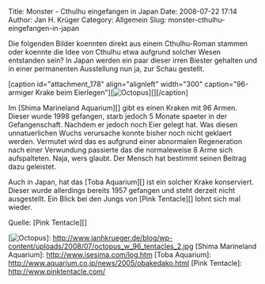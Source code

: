 Title: Monster - Cthulhu eingefangen in Japan
Date: 2008-07-22 17:14
Author: Jan H. Krüger
Category: Allgemein
Slug: monster-cthulhu-eingefangen-in-japan

Die folgenden Bilder koennten direkt aus einem Cthulhu-Roman stammen
oder koennte die Idee von Cthulhu etwa aufgrund solcher Wesen entstanden
sein? In Japan werden ein paar dieser irren Biester gehalten und in
einer permanenten Ausstellung nun ja, zur Schau gestellt.  
  
[caption id="attachment\_178" align="alignleft" width="300"
caption="96-armiger Krake beim Eierlegen"][![Octopus][]][][/caption]  
  
Im [Shima Marineland Aquarium][] gibt es einen Kraken mit 96 Armen.
Dieser wurde 1998 gefangen, starb jedoch 5 Monate spaeter in der
Gefangenschaft. Nachdem er jedoch noch Eier gelegt hat. Was diesen
unnatuerlichen Wuchs verursache konnte bisher noch nicht geklaert
werden. Vermutet wird das es aufgrund einer abnormalen Regeneration nach
einer Verwundung passierte das die normaleweise 8 Arme sich
aufspalteten. Naja, wers glaubt. Der Mensch hat bestimmt seinen Beitrag
dazu geleistet.  
  
Auch in Japan, hat das [Toba Aquarium][] ist ein solcher Krake
konserviert. Dieser wurde allerdings bereits 1957 gefangen und steht
derzeit nicht ausgestellt. Ein Blick bei den Jungs von [Pink Tentacle][]
lohnt sich mal wieder.  
  
Quelle: [Pink Tentacle][]

  [Octopus]: http://www.janhkrueger.de/blog/wp-content/uploads/2008/07/octopus_w_96_tentacles_2-300x200.jpg
    "octopus_w_96_tentacles_2"
  [![Octopus][]]: http://www.janhkrueger.de/blog/wp-content/uploads/2008/07/octopus_w_96_tentacles_2.jpg
  [Shima Marineland Aquarium]: http://www.isesima.com/log.htm
  [Toba Aquarium]: http://www.aquarium.co.jp/news/2005/obakedako.html
  [Pink Tentacle]: http://www.pinktentacle.com/
